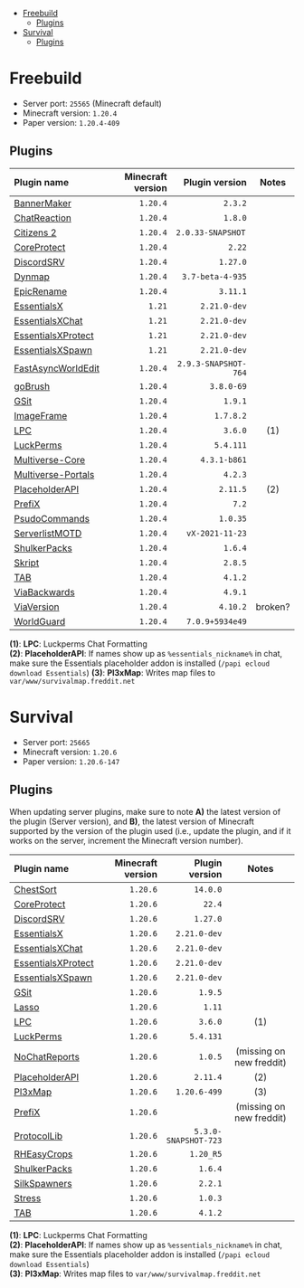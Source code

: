 - [Freebuild](#freebuild)
  - [Plugins](#plugins)
- [Survival](#survival)
  - [Plugins](#plugins-1)

# Freebuild

- Server port: `25565` (Minecraft default)
- Minecraft version: `1.20.4`
- Paper version: `1.20.4-409`

## Plugins

| Plugin name                                                              | Minecraft version |       Plugin version |  Notes  |
|:------------------------------------------------------------------------ | -----------------:| --------------------:|:-------:|
| [BannerMaker](https://www.spigotmc.org/resources/4380/)                  |          `1.20.4` |              `2.3.2` |         |
| [ChatReaction](https://www.spigotmc.org/resources/3748/)                 |          `1.20.4` |              `1.8.0` |         |
| [Citizens 2](https://ci.citizensnpcs.co/job/citizens2/)                  |          `1.20.4` |   `2.0.33-SNAPSHOT ` |         |
| [CoreProtect](https://www.spigotmc.org/resources/8631/)                  |          `1.20.4` |               `2.22` |         |
| [DiscordSRV](https://www.spigotmc.org/resources/18494/)                  |          `1.20.4` |             `1.27.0` |         |
| [Dynmap](https://www.spigotmc.org/resources/274/)                        |          `1.20.4` |     `3.7-beta-4-935` |         |
| [EpicRename](https://www.spigotmc.org/resources/4341/)                   |          `1.20.4` |             `3.11.1` |         |
| [EssentialsX](https://www.spigotmc.org/resources/9089/)                  |            `1.21` |         `2.21.0-dev` |         |
| [EssentialsXChat](https://www.spigotmc.org/resources/9089/)              |            `1.21` |         `2.21.0-dev` |         |
| [EssentialsXProtect](https://www.spigotmc.org/resources/9089/)           |            `1.21` |         `2.21.0-dev` |         |
| [EssentialsXSpawn](https://www.spigotmc.org/resources/9089/)             |            `1.21` |         `2.21.0-dev` |         |
| [FastAsyncWorldEdit](https://www.spigotmc.org/resources/13932/)          |          `1.20.4` | `2.9.3-SNAPSHOT-764` |         |
| [goBrush](https://www.spigotmc.org/resources/23118/)                     |          `1.20.4` |           `3.8.0-69` |         |
| [GSit](https://www.spigotmc.org/resources/62325/)                        |          `1.20.4` |              `1.9.1` |         |
| [ImageFrame](https://www.spigotmc.org/resources/106031/)                 |          `1.20.4` |            `1.7.8.2` |         |
| [LPC](https://www.spigotmc.org/resources/68965/)                         |          `1.20.4` |              `3.6.0` |   (1)   |
| [LuckPerms](https://www.spigotmc.org/resources/28140/)                   |          `1.20.4` |            `5.4.111` |         |
| [Multiverse-Core](https://dev.bukkit.org/projects/multiverse-core)       |          `1.20.4` |         `4.3.1-b861` |         |
| [Multiverse-Portals](https://dev.bukkit.org/projects/multiverse-portals) |          `1.20.4` |              `4.2.3` |         |
| [PlaceholderAPI](https://www.spigotmc.org/resources/6245/)               |          `1.20.4` |             `2.11.5` |   (2)   |
| [PrefiX](https://www.spigotmc.org/resources/70359/)                      |          `1.20.4` |                `7.2` |         |
| [PsudoCommands](https://www.spigotmc.org/resources/56738/)               |          `1.20.4` |             `1.0.35` |         |
| [ServerlistMOTD](https://dev.bukkit.org/projects/serverlistmotd)         |          `1.20.4` |      `vX-2021-11-23` |         |
| [ShulkerPacks](https://www.spigotmc.org/resources/67466/)                |          `1.20.4` |              `1.6.4` |         |
| [Skript](https://www.spigotmc.org/resources/skript.114544/)              |          `1.20.4` |              `2.8.5` |         |
| [TAB](https://www.spigotmc.org/resources/57806/)                         |          `1.20.4` |              `4.1.2` |         |
| [ViaBackwards](https://www.spigotmc.org/resources/27448/)                |          `1.20.4` |              `4.9.1` |         |
| [ViaVersion](https://www.spigotmc.org/resources/19254/)                  |          `1.20.4` |             `4.10.2` | broken? |
| [WorldGuard](https://enginehub.org/worldguard)                           |          `1.20.4` |      `7.0.9+5934e49` |         |

**(1)**: **LPC**: Luckperms Chat Formatting  
**(2)**: **PlaceholderAPI**: If names show up as `%essentials_nickname%` in chat, make sure the Essentials placeholder addon is installed (`/papi ecloud download Essentials`)
**(3)**: **Pl3xMap**: Writes map files to `var/www/survivalmap.freddit.net`

# Survival

- Server port: `25665`
- Minecraft version: `1.20.6`
- Paper version: `1.20.6-147`

## Plugins

When updating server plugins, make sure to note **A)** the latest version of the plugin (Server version), and **B)**, the latest version of Minecraft supported by the version of the plugin used (i.e., update the plugin, and if it works on the server, increment the Minecraft version number).

| Plugin name                                                    | Minecraft version |       Plugin version |           Notes          |
|:-------------------------------------------------------------- | -----------------:| --------------------:|:------------------------:|
| [ChestSort](https://www.spigotmc.org/resources/59773/)         |          `1.20.6` |             `14.0.0` |                          |
| [CoreProtect](https://www.spigotmc.org/resources/8631/)        |          `1.20.6` |               `22.4` |                          |
| [DiscordSRV](https://www.spigotmc.org/resources/18494/)        |          `1.20.6` |             `1.27.0` |                          |
| [EssentialsX](https://www.spigotmc.org/resources/9089/)        |          `1.20.6` |         `2.21.0-dev` |                          |
| [EssentialsXChat](https://www.spigotmc.org/resources/9089/)    |          `1.20.6` |         `2.21.0-dev` |                          |
| [EssentialsXProtect](https://www.spigotmc.org/resources/9089/) |          `1.20.6` |         `2.21.0-dev` |                          |
| [EssentialsXSpawn](https://www.spigotmc.org/resources/9089/)   |          `1.20.6` |         `2.21.0-dev` |                          |
| [GSit](https://www.spigotmc.org/resources/62325/)              |          `1.20.6` |              `1.9.5` |                          |
| [Lasso](https://www.spigotmc.org/resources/54815/)             |          `1.20.6` |               `1.11` |                          |
| [LPC](https://www.spigotmc.org/resources/68965/)               |          `1.20.6` |              `3.6.0` |            (1)           |
| [LuckPerms](https://www.spigotmc.org/resources/28140/)         |          `1.20.6` |            `5.4.131` |                          |
| [NoChatReports](https://www.spigotmc.org/resources/102931/)    |          `1.20.6` |              `1.0.5` | (missing on new freddit) |
| [PlaceholderAPI](https://www.spigotmc.org/resources/6245/)     |          `1.20.6` |             `2.11.4` |            (2)           |
| [Pl3xMap](https://modrinth.com/plugin/pl3xmap)                 |          `1.20.6` |         `1.20.6-499` |            (3)           |
| [PrefiX](https://www.spigotmc.org/resources/70359/)            |          `1.20.6` |                      | (missing on new freddit) |
| [ProtocolLib](https://www.spigotmc.org/resources/1997/)        |          `1.20.6` | `5.3.0-SNAPSHOT-723` |                          |
| [RHEasyCrops](https://www.spigotmc.org/resources/86956/)       |          `1.20.6` |            `1.20_R5` |                          |
| [ShulkerPacks](https://www.spigotmc.org/resources/67466/)      |          `1.20.6` |              `1.6.4` |                          |
| [SilkSpawners](https://www.spigotmc.org/resources/60063/)      |          `1.20.6` |              `2.2.1` |                          |
| [Stress](https://www.spigotmc.org/resources/79374/)            |          `1.20.6` |              `1.0.3` |                          |
| [TAB](https://www.spigotmc.org/resources/57806/)               |          `1.20.6` |              `4.1.2` |                          |

**(1)**: **LPC**: Luckperms Chat Formatting  
**(2)**: **PlaceholderAPI**: If names show up as `%essentials_nickname%` in chat, make sure the Essentials placeholder addon is installed (`/papi ecloud download Essentials`)  
**(3)**: **Pl3xMap**: Writes map files to `var/www/survivalmap.freddit.net`
